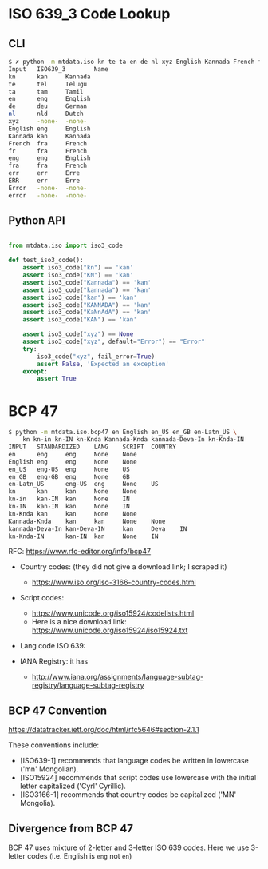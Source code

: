 # ISO 639_3 Code Lookup

## CLI 
```bash
$ ✗ python -m mtdata.iso kn te ta en de nl xyz English Kannada French fr eng fra err ERR Error error
Input   ISO639_3        Name
kn      kan     Kannada
te      tel     Telugu
ta      tam     Tamil
en      eng     English
de      deu     German
nl      nld     Dutch
xyz     -none-  -none-
English eng     English
Kannada kan     Kannada
French  fra     French
fr      fra     French
eng     eng     English
fra     fra     French
err     err     Erre
ERR     err     Erre
Error   -none-  -none-
error   -none-  -none-
```

## Python API
```python

from mtdata.iso import iso3_code

def test_iso3_code():
    assert iso3_code("kn") == 'kan'
    assert iso3_code("KN") == 'kan'
    assert iso3_code("Kannada") == 'kan'
    assert iso3_code("kannada") == 'kan'
    assert iso3_code("kan") == 'kan'
    assert iso3_code("KANNADA") == 'kan'
    assert iso3_code("KaNnAdA") == 'kan'
    assert iso3_code("KAN") == 'kan'

    assert iso3_code("xyz") == None
    assert iso3_code("xyz", default="Error") == "Error"
    try:
        iso3_code("xyz", fail_error=True)
        assert False, 'Expected an exception'
    except:
        assert True
```


# BCP 47

```bash
$ python -m mtdata.iso.bcp47 en English en_US en_GB en-Latn_US \
    kn kn-in kn-IN kn-Knda Kannada-Knda kannada-Deva-In kn-Knda-IN
INPUT   STANDARDIZED    LANG    SCRIPT  COUNTRY
en      eng     eng     None    None
English eng     eng     None    None
en_US   eng-US  eng     None    US
en_GB   eng-GB  eng     None    GB
en-Latn_US      eng-US  eng     None    US
kn      kan     kan     None    None
kn-in   kan-IN  kan     None    IN
kn-IN   kan-IN  kan     None    IN
kn-Knda kan     kan     None    None
Kannada-Knda    kan     kan     None    None
kannada-Deva-In kan-Deva-IN     kan     Deva    IN
kn-Knda-IN      kan-IN  kan     None    IN

```

RFC: https://www.rfc-editor.org/info/bcp47

* Country codes: (they did not give a download link; I scraped it)
  - https://www.iso.org/iso-3166-country-codes.html
* Script codes:
   - https://www.unicode.org/iso15924/codelists.html
   - Here is a nice download link: https://www.unicode.org/iso15924/iso15924.txt
* Lang code ISO 639:

* IANA Registry: it has
  * http://www.iana.org/assignments/language-subtag-registry/language-subtag-registry 

## BCP 47 Convention

https://datatracker.ietf.org/doc/html/rfc5646#section-2.1.1

These conventions include:

* [ISO639-1] recommends that language codes be written in lowercase ('mn' Mongolian).
* [ISO15924] recommends that script codes use lowercase with the initial letter capitalized ('Cyrl' Cyrillic).
* [ISO3166-1] recommends that country codes be capitalized ('MN' Mongolia).

## Divergence from BCP 47

BCP 47 uses mixture of 2-letter and 3-letter ISO 639 codes. Here we use 3-letter codes (i.e. English is `eng` not `en`)


